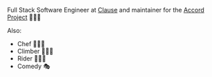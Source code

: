 Full Stack Software Engineer at [Clause][clause] and maintainer for the [Accord Project][ap] 👩🏻‍💻 

Also:
- Chef 👩🏻‍🍳 
- Climber 🧗🏻‍♀️ 
- Rider 🚴🏻‍♀️ 
- Comedy 🎭 

[ap]: https://github.com/accordproject
[clause]: http://www.clause.io/
